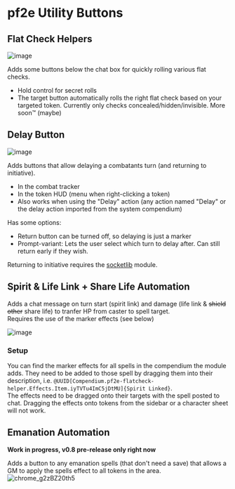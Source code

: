 # pf2e Utility Buttons

## Flat Check Helpers
![image](https://github.com/oWave/pf2e-flatcheck-helper/assets/9253349/ed949d77-3cc3-48c3-a245-c637aa14d7bb)

Adds some buttons below the chat box for quickly rolling various flat checks.
* Hold control for secret rolls
* The target button automatically rolls the right flat check based on your targeted token. Currently only checks concealed/hidden/invisible. More soon™ (maybe)

## Delay Button
![image](https://github.com/oWave/pf2e-flatcheck-helper/assets/9253349/df782d32-50ec-45fd-93f2-f40d0b63932d)

Adds buttons that allow delaying a combatants turn (and returning to initiative).
- In the combat tracker
- In the token HUD (menu when right-clicking a token)
- Also works when using the "Delay" action (any action named "Delay" or the delay action imported from the system compendium)

Has some options:
- Return button can be turned off, so delaying is just a marker
- Prompt-variant: Lets the user select which turn to delay after. Can still return early if they wish.

Returning to initiative requires the [socketlib](https://foundryvtt.com/packages/socketlib) module.

## Spirit & Life Link + Share Life Automation
Adds a chat message on turn start (spirit link) and damage (life link & ~~shield other~~ share life) to tranfer HP from caster to spell target.  
Requires the use of the marker effects (see below)

![image](https://github.com/oWave/pf2e-flatcheck-helper/assets/9253349/53fe08d3-b427-482c-bee5-244e206b8195)

### Setup
You can find the marker effects for all spells in the compendium the module adds. They need to be added to those spell by dragging them into their description, i.e. `@UUID[Compendium.pf2e-flatcheck-helper.Effects.Item.iyTVTu4ImC5jDtMU]{Spirit Linked}`.  
The effects need to be dragged onto their targets with the spell posted to chat. Dragging the effects onto tokens from the sidebar or a character sheet will not work.

## Emanation Automation
**Work in progress, v0.8 pre-release only right now**

Adds a button to any emanation spells (that don't need a save) that allows a GM to apply the spells effect to all tokens in the area.
![chrome_g2zBZ20th5](https://github.com/oWave/pf2e-flatcheck-helper/assets/9253349/830d4b77-bb3e-4534-a3af-cd6898da3cfb)
